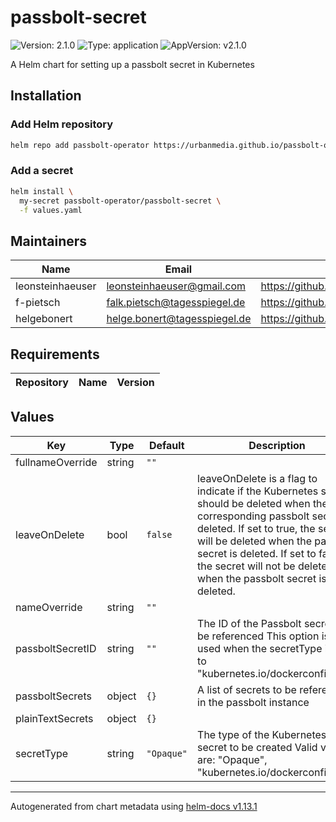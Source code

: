 # passbolt-secret

![Version: 2.1.0](https://img.shields.io/badge/Version-2.1.0-informational?style=flat-square) ![Type: application](https://img.shields.io/badge/Type-application-informational?style=flat-square) ![AppVersion: v2.1.0](https://img.shields.io/badge/AppVersion-v2.1.0-informational?style=flat-square)

A Helm chart for setting up a passbolt secret in Kubernetes

## Installation

### Add Helm repository

```bash
helm repo add passbolt-operator https://urbanmedia.github.io/passbolt-operator-helm
```

### Add a secret

```bash
helm install \
  my-secret passbolt-operator/passbolt-secret \
  -f values.yaml
```

## Maintainers

| Name | Email | Url |
| ---- | ------ | --- |
| leonsteinhaeuser | <leonsteinhaeuser@gmail.com> | <https://github.com/leonsteinhaeuser> |
| f-pietsch | <falk.pietsch@tagesspiegel.de> | <https://github.com/f-pietsch> |
| helgebonert | <helge.bonert@tagesspiegel.de> | <https://github.com/helgebonert> |

## Requirements

| Repository | Name | Version |
|------------|------|---------|

## Values

| Key | Type | Default | Description |
|-----|------|---------|-------------|
| fullnameOverride | string | `""` |  |
| leaveOnDelete | bool | `false` | leaveOnDelete is a flag to indicate if the Kubernetes secret should be deleted when the corresponding passbolt secret is deleted. If set to true, the secret will be deleted when the passbolt secret is deleted. If set to false, the secret will not be deleted when the passbolt secret is deleted. |
| nameOverride | string | `""` |  |
| passboltSecretID | string | `""` | The ID of the Passbolt secret to be referenced This option is only used when the secretType is set to "kubernetes.io/dockerconfigjson" |
| passboltSecrets | object | `{}` | A list of secrets to be referenced in the passbolt instance |
| plainTextSecrets | object | `{}` |  |
| secretType | string | `"Opaque"` | The type of the Kubernetes secret to be created Valid values are: "Opaque", "kubernetes.io/dockerconfigjson" |

----------------------------------------------
Autogenerated from chart metadata using [helm-docs v1.13.1](https://github.com/norwoodj/helm-docs/releases/v1.13.1)
